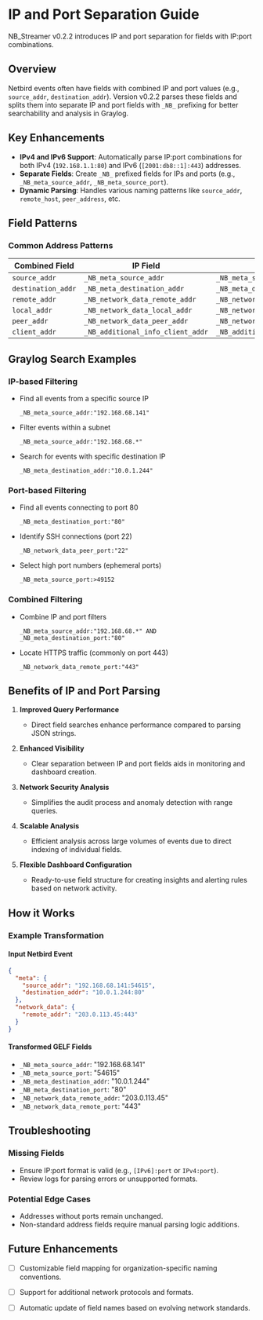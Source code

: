 # IP and Port Separation Guide

NB_Streamer v0.2.2 introduces IP and port separation for fields with IP:port combinations.

## Overview

Netbird events often have fields with combined IP and port values (e.g., `source_addr`, `destination_addr`). Version v0.2.2 parses these fields and splits them into separate IP and port fields with `_NB_` prefixing for better searchability and analysis in Graylog.

## Key Enhancements

- **IPv4 and IPv6 Support**: Automatically parse IP:port combinations for both IPv4 (`192.168.1.1:80`) and IPv6 (`[2001:db8::1]:443`) addresses.
- **Separate Fields**: Create `_NB_` prefixed fields for IPs and ports (e.g., `_NB_meta_source_addr`, `_NB_meta_source_port`).
- **Dynamic Parsing**: Handles various naming patterns like `source_addr`, `remote_host`, `peer_address`, etc.

## Field Patterns

### Common Address Patterns
| Combined Field | IP Field | Port Field |
|----------------|----------|------------|
| `source_addr`  | `_NB_meta_source_addr` | `_NB_meta_source_port` |
| `destination_addr` | `_NB_meta_destination_addr` | `_NB_meta_destination_port` |
| `remote_addr` | `_NB_network_data_remote_addr` | `_NB_network_data_remote_port` |
| `local_addr` | `_NB_network_data_local_addr` | `_NB_network_data_local_port` |
| `peer_addr` | `_NB_network_data_peer_addr` | `_NB_network_data_peer_port` |
| `client_addr` | `_NB_additional_info_client_addr` | `_NB_additional_info_client_port` |

## Graylog Search Examples

### IP-based Filtering
- Find all events from a specific source IP
  ```
  _NB_meta_source_addr:"192.168.68.141"
  ```

- Filter events within a subnet
  ```
  _NB_meta_source_addr:"192.168.68.*"
  ```

- Search for events with specific destination IP
  ```
  _NB_meta_destination_addr:"10.0.1.244"
  ```

### Port-based Filtering
- Find all events connecting to port 80
  ```
  _NB_meta_destination_port:"80"
  ```  

- Identify SSH connections (port 22)
  ```
  _NB_network_data_peer_port:"22"
  ```

- Select high port numbers (ephemeral ports)
  ```
  _NB_meta_source_port:>49152
  ```

### Combined Filtering
- Combine IP and port filters
  ```
  _NB_meta_source_addr:"192.168.68.*" AND _NB_meta_destination_port:"80"
  ```

- Locate HTTPS traffic (commonly on port 443)
  ```
  _NB_network_data_remote_port:"443"
  ```

## Benefits of IP and Port Parsing

1. **Improved Query Performance**
   - Direct field searches enhance performance compared to parsing JSON strings.

2. **Enhanced Visibility**
   - Clear separation between IP and port fields aids in monitoring and dashboard creation.

3. **Network Security Analysis**
   - Simplifies the audit process and anomaly detection with range queries.
 
4. **Scalable Analysis**
   - Efficient analysis across large volumes of events due to direct indexing of individual fields.

5. **Flexible Dashboard Configuration**
   - Ready-to-use field structure for creating insights and alerting rules based on network activity.

## How it Works

### Example Transformation

#### Input Netbird Event
```json
{
  "meta": {
    "source_addr": "192.168.68.141:54615",
    "destination_addr": "10.0.1.244:80"
  },
  "network_data": {
    "remote_addr": "203.0.113.45:443"
  }
}
```

#### Transformed GELF Fields
- `_NB_meta_source_addr`: "192.168.68.141"
- `_NB_meta_source_port`: "54615"
- `_NB_meta_destination_addr`: "10.0.1.244"
- `_NB_meta_destination_port`: "80"
- `_NB_network_data_remote_addr`: "203.0.113.45"
- `_NB_network_data_remote_port`: "443"

## Troubleshooting

### Missing Fields
- Ensure IP:port format is valid (e.g., `[IPv6]:port` or `IPv4:port`).
- Review logs for parsing errors or unsupported formats.

### Potential Edge Cases
- Addresses without ports remain unchanged.
- Non-standard address fields require manual parsing logic additions.

## Future Enhancements
- [ ] Customizable field mapping for organization-specific naming conventions.
- [ ] Support for additional network protocols and formats.
- [ ] Automatic update of field names based on evolving network standards.

